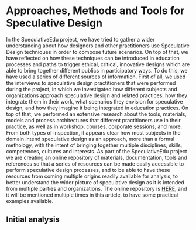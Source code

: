 # Approaches, Methods and Tools for Speculative Design

In the SpeculativeEdu project, we have tried to gather a wider understanding about how designers and other practitioners use Speculative Design techniques in order to compose future scenarios. On top of that, we have reflected on how these techniques can be introduced in education processes and paths to trigger ethical, critical, innovative designs which are able to bring together different publics in participatory ways.
To do this, we have used a series of different sources of information.
First of all, we used the interviews to speculative design practitioners that were performed during the project, in which we investigated how different subjects and organizations approach speculative design and related practices, how they integrate them in their work, what scenarios they envision for speculative design, and how they imagine it being integrated in education practices.
On top of that, we performed an extensive research about the tools, materials, models and process architectures that different practitioners use in their practice, as well as in workshop, courses, corporate sessions, and more.
From both types of inspection, it appears clear how most subjects in the domain intend speculative design as an approach, more than a formal methology, with the intent of bringing together multiple disciplines, skills, competences, cultures and interests.
As part of the SpeculativeEdu project we are creating an online repository of materials, documentation, tools and references so that a series of resources can be made easily accessible to perform speculative design processes, and to be able to have these resources from coming multiple origins readily available for analysis, to better understand the wider picture of speculative design as it is intended from multiple parties and organizations.
The online repository is [HERE](https://github.com/speculativeedu/The-SpeculativeEdu-Online-Repository), and it will be mentioned multiple times in this article, to have some practical examples available.

## Initial analysis


